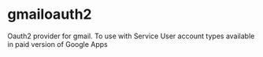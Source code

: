 gmailoauth2
===========

Oauth2 provider for gmail. To use with Service User account types available in paid version of Google Apps
